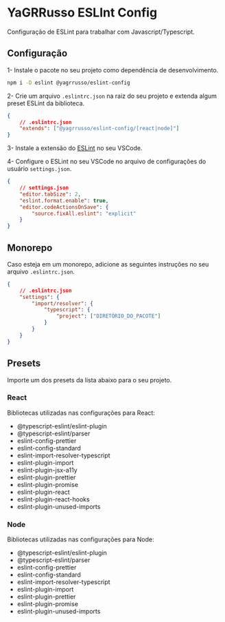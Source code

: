# YaGRRusso ESLInt Config
Configuração de ESLint para trabalhar com Javascript/Typescript.

## Configuração 

1- Instale o pacote no seu projeto como dependência de desenvolvimento.
```bash
npm i -D eslint @yagrrusso/eslint-config
```

2- Crie um arquivo `.eslintrc.json` na raiz do seu projeto e extenda algum preset ESLint da biblioteca.
```json
{
    // .eslintrc.json
    "extends": ["@yagrrusso/eslint-config/[react|node]"]
}
```

3- Instale a extensão do [ESLint](https://marketplace.visualstudio.com/items?itemName=dbaeumer.vscode-eslint) no seu VSCode.

4- Configure o ESLint no seu VSCode no arquivo de configurações do usuário `settings.json`.
```json
{
    // settings.json
    "editor.tabSize": 2,
    "eslint.format.enable": true,
    "editor.codeActionsOnSave": {
        "source.fixAll.eslint": "explicit"
    }
}
```

## Monorepo

Caso esteja em um monorepo, adicione as seguintes instruções no seu arquivo `.eslintrc.json`.
```json
{
    // .eslintrc.json
    "settings": {
        "import/resolver": {
            "typescript": {
                "project": ["DIRETÓRIO_DO_PACOTE"]
            }
        }
    }
}
```

## Presets
Importe um dos presets da lista abaixo para o seu projeto.

### React
Bibliotecas utilizadas nas configurações para React:

- @typescript-eslint/eslint-plugin
- @typescript-eslint/parser
- eslint-config-prettier
- eslint-config-standard
- eslint-import-resolver-typescript
- eslint-plugin-import
- eslint-plugin-jsx-a11y
- eslint-plugin-prettier
- eslint-plugin-promise
- eslint-plugin-react
- eslint-plugin-react-hooks
- eslint-plugin-unused-imports

### Node
Bibliotecas utilizadas nas configurações para Node:

- @typescript-eslint/eslint-plugin
- @typescript-eslint/parser
- eslint-config-prettier
- eslint-config-standard
- eslint-import-resolver-typescript
- eslint-plugin-import
- eslint-plugin-prettier
- eslint-plugin-promise
- eslint-plugin-unused-imports